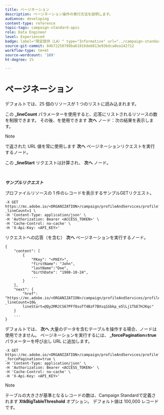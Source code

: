 ```yaml
---
title: ページネーション
description: ページネーション操作の実行方法を説明します。
audience: developing
content-type: reference
topic-tags: campaign-standard-apis
role: Data Engineer
level: Experienced
badge: label="限定提供（LA）" type="Informative" url="../campaign-standard-migration-home.md" tooltip="Campaign Standard移行済みユーザーに制限"
source-git-commit: 84b72258789ba61016deb813e93bdca0ea142712
workflow-type: tm+mt
source-wordcount: '169'
ht-degree: 1%

---
```


# ページネーション

デフォルトでは、25 個のリソースが 1 つのリストに読み込まれます。

この **_lineCount** パラメーターを使用すると、応答にリストされるリソースの数を制限できます。  その後、を使用できます **次へ** ノード：次の結果を表示します。

>[!NOTE]
>
>で返された URL 値を常に使用します **次へ** ページネーションリクエストを実行するノード。
>
>この **_lineStart** リクエストは計算され、 **次へ** ノード。

<br/>

***サンプルリクエスト***

プロファイルリソースの 1 件のレコードを表示するサンプルGETリクエスト。

```
-X GET https://mc.adobe.io/<ORGANIZATION>/campaign/profileAndServices/profile?_lineCount=1 \
-H 'Content-Type: application/json' \
-H 'Authorization: Bearer <ACCESS_TOKEN>' \
-H 'Cache-Control: no-cache' \
-H 'X-Api-Key: <API_KEY>'
```

リクエストへの応答（を含む） **次へ** ページネーションを実行するノード。

```
{
    "content": [
        {
            "PKey": "<PKEY>",
            "firstName": "John",
            "lastName":"Doe",
            "birthDate": "1980-10-24",
            ...
        }
    ],
    "next": {
        "href": "https://mc.adobe.io/<ORGANIZATION>/campaign/profileAndServices/profile/email?_lineCount=10&_
        lineStart=@Qy2MRJCS67PFf8soTf4BzF7BXsq1Gbkp_e5lLj1TbE7HJKqc"
    }
    ...
}
```

デフォルトでは、 **次へ** 大量のデータを含むテーブルを操作する場合、ノードは使用できません。 ページネーションを実行するには、 **_forcePagination=true** パラメーターを呼び出し URL に追加します。

```
-X GET https://mc.adobe.io/<ORGANIZATION>/campaign/profileAndServices/profile?_forcePagination=true \
-H 'Content-Type: application/json' \
-H 'Authorization: Bearer <ACCESS_TOKEN>' \
-H 'Cache-Control: no-cache' \
-H 'X-Api-Key: <API_KEY>'
```

>[!NOTE]
>
>テーブルの大きさが基準となるレコードの数は、Campaign Standardで定義されます **XtkBigTableThreshold** オプション。 デフォルト値は 100,000 レコードです。
